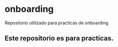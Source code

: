 # onboarding
Repositorio utilizado para practicas de onboarding

## Este repositorio es para practicas.
